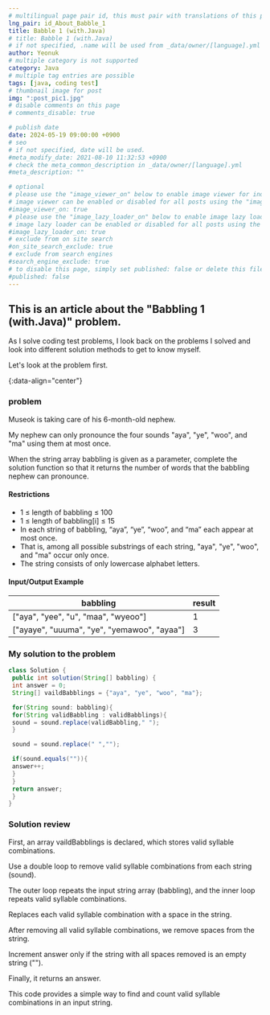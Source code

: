 ```yaml
---
# multilingual page pair id, this must pair with translations of this page. (This name must be unique)
lng_pair: id_About_Babble_1
title: Babble 1 (with.Java)
# title: Babble 1 (with.Java)
# if not specified, .name will be used from _data/owner/[language].yml
author: Yeonuk
# multiple category is not supported
category: Java
# multiple tag entries are possible
tags: [java, coding test]
# thumbnail image for post
img: ":post_pic1.jpg"
# disable comments on this page
# comments_disable: true

# publish date
date: 2024-05-19 09:00:00 +0900
# seo
# if not specified, date will be used.
#meta_modify_date: 2021-08-10 11:32:53 +0900
# check the meta_common_description in _data/owner/[language].yml
#meta_description: ""

# optional
# please use the "image_viewer_on" below to enable image viewer for individual pages or posts (_posts/ or [language]/_posts folders).
# image viewer can be enabled or disabled for all posts using the "image_viewer_posts: true" setting in _data/conf/main.yml.
#image_viewer_on: true
# please use the "image_lazy_loader_on" below to enable image lazy loader for individual pages or posts (_posts/ or [language]/_posts folders).
# image lazy loader can be enabled or disabled for all posts using the "image_lazy_loader_posts: true" setting in _data/conf/main.yml.
#image_lazy_loader_on: true
# exclude from on site search
#on_site_search_exclude: true
# exclude from search engines
#search_engine_exclude: true
# to disable this page, simply set published: false or delete this file
#published: false
---
```


<!-- outline-start -->

## This is an article about the "Babbling 1 (with.Java)" problem.

As I solve coding test problems, I look back on the problems I solved and look into different solution methods to get to know myself.

Let's look at the problem first.

{:data-align="center"}

<!-- outline-end -->

### problem

Museok is taking care of his 6-month-old nephew.

My nephew can only pronounce the four sounds "aya", "ye", "woo", and "ma" using them at most once.

When the string array babbling is given as a parameter, complete the solution function so that it returns the number of words that the babbling nephew can pronounce.

#### Restrictions

- 1 ≤ length of babbling ≤ 100
- 1 ≤ length of babbling[i] ≤ 15
- In each string of babbling, “aya”, “ye”, “woo”, and “ma” each appear at most once.
- That is, among all possible substrings of each string, "aya", "ye", "woo", and "ma" occur only once.
- The string consists of only lowercase alphabet letters.

#### Input/Output Example

<!-- | lines | result |
| ------------------------- | ------ |
| [[0, 1], [2, 5], [3, 9]] | 2 |
| [[-1, 1], [1, 3], [3, 9]] | 0 |
| [[0, 5], [3, 9], [1, 10]] | 8 | -->

| babbling                                    | result |
| ------------------------------------------- | ------ |
| ["aya", "yee", "u", "maa", "wyeoo"]         | 1      |
| ["ayaye", "uuuma", "ye", "yemawoo", "ayaa"] | 3      |

### My solution to the problem

```java
class Solution {
 public int solution(String[] babbling) {
 int answer = 0;
 String[] vaildBabblings = {"aya", "ye", "woo", "ma"};

 for(String sound: babbling){
 for(String validBabbling : validBabblings){
 sound = sound.replace(validBabbling," ");
 }

 sound = sound.replace(" ","");

 if(sound.equals("")){
 answer++;
 }
 }
 return answer;
 }
}
```

### Solution review

First, an array vaildBabblings is declared, which stores valid syllable combinations.

Use a double loop to remove valid syllable combinations from each string (sound).

The outer loop repeats the input string array (babbling), and the inner loop repeats valid syllable combinations.

Replaces each valid syllable combination with a space in the string.

After removing all valid syllable combinations, we remove spaces from the string.

Increment answer only if the string with all spaces removed is an empty string ("").

Finally, it returns an answer.

This code provides a simple way to find and count valid syllable combinations in an input string.

